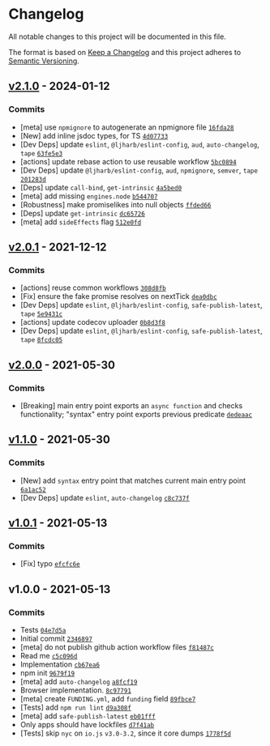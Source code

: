# Changelog

All notable changes to this project will be documented in this file.

The format is based on [Keep a Changelog](https://keepachangelog.com/en/1.0.0/)
and this project adheres to [Semantic Versioning](https://semver.org/spec/v2.0.0.html).

## [v2.1.0](https://github.com/inspect-js/has-dynamic-import/compare/v2.0.1...v2.1.0) - 2024-01-12

### Commits

- [meta] use `npmignore` to autogenerate an npmignore file [`16fda28`](https://github.com/inspect-js/has-dynamic-import/commit/16fda2832e3ea59b72145a464740d93c6f9e4341)
- [New] add inline jsdoc types, for TS [`4d07733`](https://github.com/inspect-js/has-dynamic-import/commit/4d077337e2a5d6897f93363794916a29a440e017)
- [Dev Deps] update `eslint`, `@ljharb/eslint-config`, `aud`, `auto-changelog`, `tape` [`63fe5e3`](https://github.com/inspect-js/has-dynamic-import/commit/63fe5e33ddcc22783e226ca35fa792dfe373dd36)
- [actions] update rebase action to use reusable workflow [`5bc0894`](https://github.com/inspect-js/has-dynamic-import/commit/5bc0894224a711c4c7e6b68771d95984ccba513f)
- [Dev Deps] update `@ljharb/eslint-config`, `aud`, `npmignore`, `semver`, `tape` [`201283d`](https://github.com/inspect-js/has-dynamic-import/commit/201283de6b6314fa39254d241d4e3e975702ad39)
- [Deps] update `call-bind`, `get-intrinsic` [`4a5bed0`](https://github.com/inspect-js/has-dynamic-import/commit/4a5bed0c8a7c50ab7a0e9dab36f43f4b462dbe55)
- [meta] add missing `engines.node` [`b544707`](https://github.com/inspect-js/has-dynamic-import/commit/b544707aa19b50cd648df0b8721574c19bce0566)
- [Robustness] make promiselikes into null objects [`ffded66`](https://github.com/inspect-js/has-dynamic-import/commit/ffded665cfc52b0a10798a492b616cf2fd705507)
- [Deps] update `get-intrinsic` [`dc65726`](https://github.com/inspect-js/has-dynamic-import/commit/dc65726bd08f31de40220c680256464dd253eba9)
- [meta] add `sideEffects` flag [`512e0fd`](https://github.com/inspect-js/has-dynamic-import/commit/512e0fdd84b6c2846fe843597402f61793953b4d)

## [v2.0.1](https://github.com/inspect-js/has-dynamic-import/compare/v2.0.0...v2.0.1) - 2021-12-12

### Commits

- [actions] reuse common workflows [`308d8fb`](https://github.com/inspect-js/has-dynamic-import/commit/308d8fb4bc8e1330111da4df22be2c80b6e5f9f8)
- [Fix] ensure the fake promise resolves on nextTick [`dea0dbc`](https://github.com/inspect-js/has-dynamic-import/commit/dea0dbca11217c8d0b0ecbbee26b7e5ae649cef6)
- [Dev Deps] update `eslint`, `@ljharb/eslint-config`, `safe-publish-latest`, `tape` [`5e9431c`](https://github.com/inspect-js/has-dynamic-import/commit/5e9431cea8952bb65905beb1ec23c9f259c36247)
- [actions] update codecov uploader [`0b8d3f8`](https://github.com/inspect-js/has-dynamic-import/commit/0b8d3f87e7613976d353768fb45fad5a5ac3d7df)
- [Dev Deps] update `eslint`, `@ljharb/eslint-config`, `safe-publish-latest`, `tape` [`8fcdc05`](https://github.com/inspect-js/has-dynamic-import/commit/8fcdc055e32226fa8f76aea0ea0d13dff06e727b)

## [v2.0.0](https://github.com/inspect-js/has-dynamic-import/compare/v1.1.0...v2.0.0) - 2021-05-30

### Commits

- [Breaking] main entry point exports an `async function` and checks functionality; "syntax" entry point exports previous predicate [`dedeaac`](https://github.com/inspect-js/has-dynamic-import/commit/dedeaac1362eff8cf82485f22ed4e26ca79e8adf)

## [v1.1.0](https://github.com/inspect-js/has-dynamic-import/compare/v1.0.1...v1.1.0) - 2021-05-30

### Commits

- [New] add `syntax` entry point that matches current main entry point [`6a1ac52`](https://github.com/inspect-js/has-dynamic-import/commit/6a1ac5209ced527eea97e529b9b9de7752fa62b8)
- [Dev Deps] update `eslint`, `auto-changelog` [`c8c737f`](https://github.com/inspect-js/has-dynamic-import/commit/c8c737fc058eb96499e282bd4ed372490a2dcff9)

## [v1.0.1](https://github.com/inspect-js/has-dynamic-import/compare/v1.0.0...v1.0.1) - 2021-05-13

### Commits

- [Fix] typo [`efcfc6e`](https://github.com/inspect-js/has-dynamic-import/commit/efcfc6ea041db51d76f45002bd49513cf8252bea)

## v1.0.0 - 2021-05-13

### Commits

- Tests [`04e7d5a`](https://github.com/inspect-js/has-dynamic-import/commit/04e7d5a7e6bae48fc47b4c383f7d353ceab31ce3)
- Initial commit [`2346897`](https://github.com/inspect-js/has-dynamic-import/commit/234689702a12c0eb552693a3fcaa670278054703)
- [meta] do not publish github action workflow files [`f81487c`](https://github.com/inspect-js/has-dynamic-import/commit/f81487ce5c70407bff2aa15f7ebb291bb988de0f)
- Read me [`c5c096d`](https://github.com/inspect-js/has-dynamic-import/commit/c5c096deb76910954ead5c7b200ae55d66829d77)
- Implementation [`cb67ea6`](https://github.com/inspect-js/has-dynamic-import/commit/cb67ea6de3234bc19d5929315f3591b7599746c9)
- npm init [`9679f19`](https://github.com/inspect-js/has-dynamic-import/commit/9679f19a83dda19219c5f37c94673a937ace873b)
- [meta] add `auto-changelog` [`a8fcf19`](https://github.com/inspect-js/has-dynamic-import/commit/a8fcf19f0810f49f8c5152c7d8721cb8163c7c6d)
- Browser implementation. [`8c97791`](https://github.com/inspect-js/has-dynamic-import/commit/8c977914093b144a1d1f8e7cf1679f7e1b7b552b)
- [meta] create `FUNDING.yml`, add `funding` field [`89fbce7`](https://github.com/inspect-js/has-dynamic-import/commit/89fbce7387166451156dfb5ad4f591791346c349)
- [Tests] add `npm run lint` [`d9a308f`](https://github.com/inspect-js/has-dynamic-import/commit/d9a308f13ece4d5f89ebfbfa879ed6f19d5067e8)
- [meta] add `safe-publish-latest` [`eb01fff`](https://github.com/inspect-js/has-dynamic-import/commit/eb01fff88f3b2929e3c3b956ed5763d7495b913d)
- Only apps should have lockfiles [`d7f41ab`](https://github.com/inspect-js/has-dynamic-import/commit/d7f41ab00ae113fdd02a21287ddbf33602da5e93)
- [Tests] skip `nyc` on `io.js` `v3.0-3.2`, since it core dumps [`1778f5d`](https://github.com/inspect-js/has-dynamic-import/commit/1778f5d500855118e06adc9b5ccc12e382055218)
